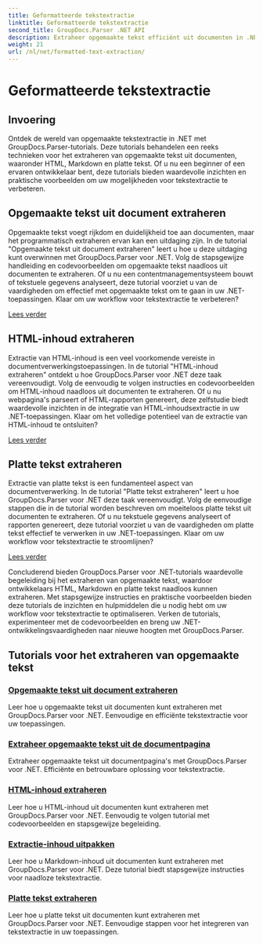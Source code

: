 ```yaml
---
title: Geformatteerde tekstextractie
linktitle: Geformatteerde tekstextractie
second_title: GroupDocs.Parser .NET API
description: Extraheer opgemaakte tekst efficiënt uit documenten in .NET met GroupDocs.Parser. Leer hoe u HTML, Markdown en platte tekst naadloos kunt extraheren.
weight: 21
url: /nl/net/formatted-text-extraction/
---
```


# Geformatteerde tekstextractie


## Invoering

Ontdek de wereld van opgemaakte tekstextractie in .NET met GroupDocs.Parser-tutorials. Deze tutorials behandelen een reeks technieken voor het extraheren van opgemaakte tekst uit documenten, waaronder HTML, Markdown en platte tekst. Of u nu een beginner of een ervaren ontwikkelaar bent, deze tutorials bieden waardevolle inzichten en praktische voorbeelden om uw mogelijkheden voor tekstextractie te verbeteren.

## Opgemaakte tekst uit document extraheren

Opgemaakte tekst voegt rijkdom en duidelijkheid toe aan documenten, maar het programmatisch extraheren ervan kan een uitdaging zijn. In de tutorial "Opgemaakte tekst uit document extraheren" leert u hoe u deze uitdaging kunt overwinnen met GroupDocs.Parser voor .NET. Volg de stapsgewijze handleiding en codevoorbeelden om opgemaakte tekst naadloos uit documenten te extraheren. Of u nu een contentmanagementsysteem bouwt of tekstuele gegevens analyseert, deze tutorial voorziet u van de vaardigheden om effectief met opgemaakte tekst om te gaan in uw .NET-toepassingen. Klaar om uw workflow voor tekstextractie te verbeteren?

[Lees verder](./extract-formatted-text-from-document/)

## HTML-inhoud extraheren

Extractie van HTML-inhoud is een veel voorkomende vereiste in documentverwerkingstoepassingen. In de tutorial "HTML-inhoud extraheren" ontdekt u hoe GroupDocs.Parser voor .NET deze taak vereenvoudigt. Volg de eenvoudig te volgen instructies en codevoorbeelden om HTML-inhoud naadloos uit documenten te extraheren. Of u nu webpagina's parseert of HTML-rapporten genereert, deze zelfstudie biedt waardevolle inzichten in de integratie van HTML-inhoudsextractie in uw .NET-toepassingen. Klaar om het volledige potentieel van de extractie van HTML-inhoud te ontsluiten?

[Lees verder](./extract-html-content/)

## Platte tekst extraheren

Extractie van platte tekst is een fundamenteel aspect van documentverwerking. In de tutorial "Platte tekst extraheren" leert u hoe GroupDocs.Parser voor .NET deze taak vereenvoudigt. Volg de eenvoudige stappen die in de tutorial worden beschreven om moeiteloos platte tekst uit documenten te extraheren. Of u nu tekstuele gegevens analyseert of rapporten genereert, deze tutorial voorziet u van de vaardigheden om platte tekst effectief te verwerken in uw .NET-toepassingen. Klaar om uw workflow voor tekstextractie te stroomlijnen?

[Lees verder](./extract-plain-text/)

Concluderend bieden GroupDocs.Parser voor .NET-tutorials waardevolle begeleiding bij het extraheren van opgemaakte tekst, waardoor ontwikkelaars HTML, Markdown en platte tekst naadloos kunnen extraheren. Met stapsgewijze instructies en praktische voorbeelden bieden deze tutorials de inzichten en hulpmiddelen die u nodig hebt om uw workflow voor tekstextractie te optimaliseren. Verken de tutorials, experimenteer met de codevoorbeelden en breng uw .NET-ontwikkelingsvaardigheden naar nieuwe hoogten met GroupDocs.Parser.
## Tutorials voor het extraheren van opgemaakte tekst
### [Opgemaakte tekst uit document extraheren](./extract-formatted-text-from-document/)
Leer hoe u opgemaakte tekst uit documenten kunt extraheren met GroupDocs.Parser voor .NET. Eenvoudige en efficiënte tekstextractie voor uw toepassingen.
### [Extraheer opgemaakte tekst uit de documentpagina](./extract-formatted-text-from-document-page/)
Extraheer opgemaakte tekst uit documentpagina's met GroupDocs.Parser voor .NET. Efficiënte en betrouwbare oplossing voor tekstextractie.
### [HTML-inhoud extraheren](./extract-html-content/)
Leer hoe u HTML-inhoud uit documenten kunt extraheren met GroupDocs.Parser voor .NET. Eenvoudig te volgen tutorial met codevoorbeelden en stapsgewijze begeleiding.
### [Extractie-inhoud uitpakken](./extract-markdown-content/)
Leer hoe u Markdown-inhoud uit documenten kunt extraheren met GroupDocs.Parser voor .NET. Deze tutorial biedt stapsgewijze instructies voor naadloze tekstextractie.
### [Platte tekst extraheren](./extract-plain-text/)
Leer hoe u platte tekst uit documenten kunt extraheren met GroupDocs.Parser voor .NET. Eenvoudige stappen voor het integreren van tekstextractie in uw toepassingen.